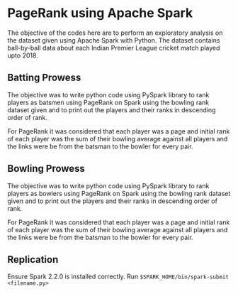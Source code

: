 # PageRank using Apache Spark

The objective of the codes here are to perform an exploratory analysis on the dataset given using Apache Spark with Python.
The dataset contains ball-by-ball data about each Indian Premier League cricket match played upto 2018. 

## Batting Prowess

The objective was to write python code using PySpark library to rank players as batsmen using PageRank on Spark using the bowling rank dataset given and  to print out the players and their ranks in descending order of rank. 

For PageRank it was considered that each player was a page and initial rank of each player was the sum of their bowling average against all players and the links were be from the batsman to the bowler for every pair.

## Bowling Prowess

The objective was to write python code using PySpark library to rank players as bowlers using PageRank on Spark using the bowling rank dataset given and  to print out the players and their ranks in descending order of rank. 

For PageRank it was considered that each player was a page and initial rank of each player was the sum of their bowling average against all players and the links were be from the batsman to the bowler for every pair.

## Replication

Ensure Spark 2.2.0 is installed correctly.
Run `$SPARK_HOME/bin/spark-submit <filename.py>`